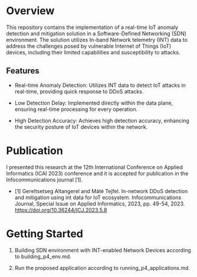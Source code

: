 # Overview

This repository contains the implementation of a real-time IoT anomaly detection and mitigation solution in a Software-Defined Networking (SDN) environment. 
The solution utilizes In-band Network telemetry (INT) data to address the challenges posed by vulnerable Internet of Things (IoT) devices, including their limited capabilities and susceptibility to attacks.

## Features

- Real-time Anomaly Detection: Utilizes INT data to detect IoT attacks in real-time, providing quick response to DDoS attacks.

- Low Detection Delay: Implemented directly within the data plane, ensuring real-time processing for every operation.

- High Detection Accuracy: Achieves high detection accuracy, enhancing the security posture of IoT devices within the network.

# Publication

I presented this research at the 12th International Conference on Applied Informatics (ICAI 2023) conference and it is accepted for publication in the Infocommunications journal [1].

- [1] Gereltsetseg Altangerel and Máté Tejfel. In-network DDoS detection and mitigation using int data for IoT ecosystem. Infocommunications Journal, Special Issue on Applied Informatics, 2023, pp. 49-54, 2023.
  https://doi.org/10.36244/ICJ.2023.5.8

# Getting Started

1. Building SDN environment with INT-enabled Network Devices according to building_p4_env.md.

2. Run the proposed application according to running_p4_applications.md. 





